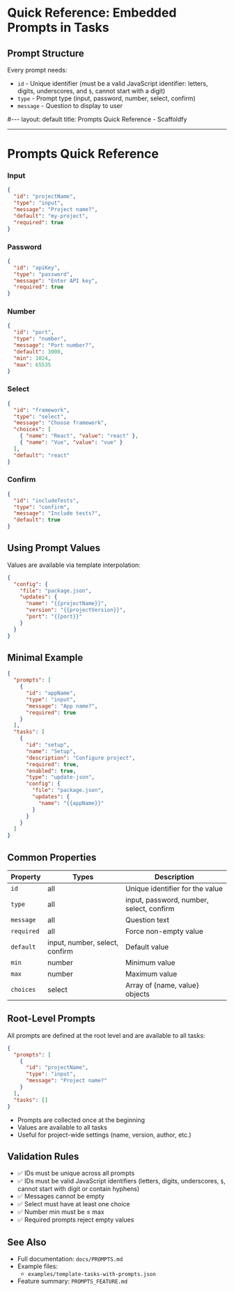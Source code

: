 # Quick Reference: Embedded Prompts in Tasks

## Prompt Structure

Every prompt needs:

- `id` - Unique identifier (must be a valid JavaScript identifier: letters, digits, underscores, and `$`, cannot start with a digit)
- `type` - Prompt type (input, password, number, select, confirm)
- `message` - Question to display to user

#---
layout: default
title: Prompts Quick Reference - Scaffoldfy

---

# Prompts Quick Reference

### Input

```json
{
  "id": "projectName",
  "type": "input",
  "message": "Project name?",
  "default": "my-project",
  "required": true
}
```

### Password

```json
{
  "id": "apiKey",
  "type": "password",
  "message": "Enter API key",
  "required": true
}
```

### Number

```json
{
  "id": "port",
  "type": "number",
  "message": "Port number?",
  "default": 3000,
  "min": 1024,
  "max": 65535
}
```

### Select

```json
{
  "id": "framework",
  "type": "select",
  "message": "Choose framework",
  "choices": [
    { "name": "React", "value": "react" },
    { "name": "Vue", "value": "vue" }
  ],
  "default": "react"
}
```

### Confirm

```json
{
  "id": "includeTests",
  "type": "confirm",
  "message": "Include tests?",
  "default": true
}
```

## Using Prompt Values

Values are available via template interpolation:

```json
{
  "config": {
    "file": "package.json",
    "updates": {
      "name": "{{projectName}}",
      "version": "{{projectVersion}}",
      "port": "{{port}}"
    }
  }
}
```

## Minimal Example

```json
{
  "prompts": [
    {
      "id": "appName",
      "type": "input",
      "message": "App name?",
      "required": true
    }
  ],
  "tasks": [
    {
      "id": "setup",
      "name": "Setup",
      "description": "Configure project",
      "required": true,
      "enabled": true,
      "type": "update-json",
      "config": {
        "file": "package.json",
        "updates": {
          "name": "{{appName}}"
        }
      }
    }
  ]
}
```

## Common Properties

| Property   | Types                          | Description                              |
| ---------- | ------------------------------ | ---------------------------------------- |
| `id`       | all                            | Unique identifier for the value          |
| `type`     | all                            | input, password, number, select, confirm |
| `message`  | all                            | Question text                            |
| `required` | all                            | Force non-empty value                    |
| `default`  | input, number, select, confirm | Default value                            |
| `min`      | number                         | Minimum value                            |
| `max`      | number                         | Maximum value                            |
| `choices`  | select                         | Array of {name, value} objects           |

## Root-Level Prompts

All prompts are defined at the root level and are available to all tasks:

```json
{
  "prompts": [
    {
      "id": "projectName",
      "type": "input",
      "message": "Project name?"
    }
  ],
  "tasks": []
}
```

- Prompts are collected once at the beginning
- Values are available to all tasks
- Useful for project-wide settings (name, version, author, etc.)

## Validation Rules

- ✅ IDs must be unique across all prompts
- ✅ IDs must be valid JavaScript identifiers (letters, digits, underscores, `$`, cannot start with digit or contain hyphens)
- ✅ Messages cannot be empty
- ✅ Select must have at least one choice
- ✅ Number min must be ≤ max
- ✅ Required prompts reject empty values

## See Also

- Full documentation: `docs/PROMPTS.md`
- Example files:
  - `examples/template-tasks-with-prompts.json`
- Feature summary: `PROMPTS_FEATURE.md`
